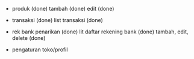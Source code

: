 - produk (done)
tambah (done)
edit (done)
- transaksi (done)
list transaksi (done)

- rek bank penarikan (done)
lit daftar rekening bank (done)
tambah, edit, delete (done)

- pengaturan toko/profil